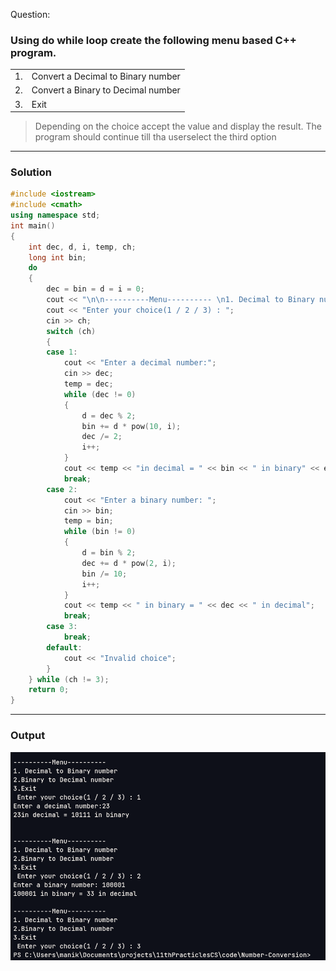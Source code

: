 Question:

### Using do while loop create the following menu based C++ program.

<table>
<tr>
<td>1.</td>
<td>Convert a Decimal to Binary number</td>
</tr>

<tr>
<td>2.</td>
<td>Convert a Binary to Decimal number</td>
</tr>

<tr>
<td>3.</td>
<td>Exit</td>
</tr>

</table>

> Depending on the choice accept the value and display the result. The program should continue till tha userselect the third option

<hr>

### Solution

```cpp
#include <iostream>
#include <cmath>
using namespace std;
int main()
{
    int dec, d, i, temp, ch;
    long int bin;
    do
    {
        dec = bin = d = i = 0;
        cout << "\n\n----------Menu---------- \n1. Decimal to Binary number\n2.Binary to Decimal number\n3.Exit\n ";
        cout << "Enter your choice(1 / 2 / 3) : ";
        cin >> ch;
        switch (ch)
        {
        case 1:
            cout << "Enter a decimal number:";
            cin >> dec;
            temp = dec;
            while (dec != 0)
            {
                d = dec % 2;
                bin += d * pow(10, i);
                dec /= 2;
                i++;
            }
            cout << temp << "in decimal = " << bin << " in binary" << endl;
            break;
        case 2:
            cout << "Enter a binary number: ";
            cin >> bin;
            temp = bin;
            while (bin != 0)
            {
                d = bin % 2;
                dec += d * pow(2, i);
                bin /= 10;
                i++;
            }
            cout << temp << " in binary = " << dec << " in decimal";
            break;
        case 3:
            break;
        default:
            cout << "Invalid choice";
        }
    } while (ch != 3);
    return 0;
}
```

<hr>

### Output

<img src='./output.png'></img>
